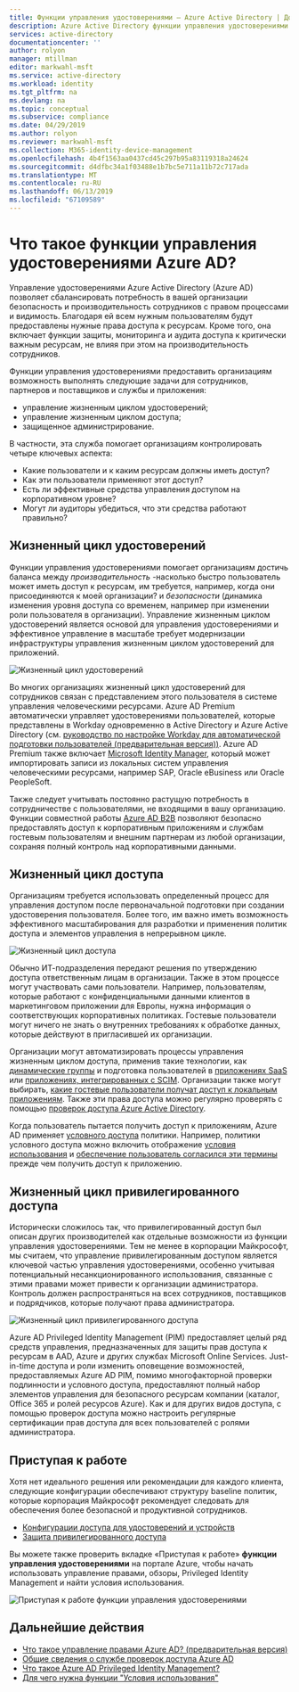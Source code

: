 ```yaml
---
title: Функции управления удостоверениями — Azure Active Directory | Документация Майкрософт
description: Azure Active Directory функции управления удостоверениями позволяет сбалансировать потребность в вашей организации безопасность и производительность сотрудников с правом процессами и видимость.
services: active-directory
documentationcenter: ''
author: rolyon
manager: mtillman
editor: markwahl-msft
ms.service: active-directory
ms.workload: identity
ms.tgt_pltfrm: na
ms.devlang: na
ms.topic: conceptual
ms.subservice: compliance
ms.date: 04/29/2019
ms.author: rolyon
ms.reviewer: markwahl-msft
ms.collection: M365-identity-device-management
ms.openlocfilehash: 4b4f1563aa0437cd45c297b95a83119318a24624
ms.sourcegitcommit: d4dfbc34a1f03488e1b7bc5e711a11b72c717ada
ms.translationtype: MT
ms.contentlocale: ru-RU
ms.lasthandoff: 06/13/2019
ms.locfileid: "67109589"
---
```

# <a name="what-is-azure-ad-identity-governance"></a>Что такое функции управления удостоверениями Azure AD?

Управление удостоверениями Azure Active Directory (Azure AD) позволяет сбалансировать потребность в вашей организации безопасность и производительность сотрудников с правом процессами и видимость. Благодаря ей всем нужным пользователям будут предоставлены нужные права доступа к ресурсам. Кроме того, она включает функции защиты, мониторинга и аудита доступа к критически важным ресурсам, не влияя при этом на производительность сотрудников.  

Функции управления удостоверениями предоставить организациям возможность выполнять следующие задачи для сотрудников, партнеров и поставщиков и службы и приложения:

- управление жизненным циклом удостоверений;
- управление жизненным циклом доступа;
- защищенное администрирование.

В частности, эта служба помогает организациям контролировать четыре ключевых аспекта:

- Какие пользователи и к каким ресурсам должны иметь доступ?
- Как эти пользователи применяют этот доступ?
- Есть ли эффективные средства управления доступом на корпоративном уровне?
- Могут ли аудиторы убедиться, что эти средства работают правильно?

## <a name="identity-lifecycle"></a>Жизненный цикл удостоверений

Функции управления удостоверениями помогает организациям достичь баланса между *производительность* -насколько быстро пользователь может иметь доступ к ресурсам, им требуется, например, когда они присоединяются к моей организации? и *безопасности* (динамика изменения уровня доступа со временем, например при изменении роли пользователя в организации).  Управление жизненным циклом удостоверений является основой для управления удостоверениями и эффективное управление в масштабе требует модернизации инфраструктуры управления жизненным циклом удостоверений для приложений.

![Жизненный цикл удостоверений](./media/identity-governance-overview/identity-lifecycle.png)

Во многих организациях жизненный цикл удостоверений для сотрудников связан с представлением этого пользователя в системе управления человеческими ресурсами.  Azure AD Premium автоматически управляет удостоверениями пользователей, которые представлены в Workday одновременно в Active Directory и Azure Active Directory (см. [руководство по настройке Workday для автоматической подготовки пользователей (предварительная версия))](../saas-apps/workday-inbound-tutorial.md).  Azure AD Premium также включает [Microsoft Identity Manager](/microsoft-identity-manager/), который может импортировать записи из локальных систем управления человеческими ресурсами, например SAP, Oracle eBusiness или Oracle PeopleSoft.

Также следует учитывать постоянно растущую потребность в сотрудничестве с пользователями, не входящими в вашу организацию. Функции совместной работы [Azure AD B2B](/azure/active-directory/b2b/) позволяют безопасно предоставлять доступ к корпоративным приложениям и службам гостевым пользователям и внешним партнерам из любой организации, сохраняя полный контроль над корпоративными данными.

## <a name="access-lifecycle"></a>Жизненный цикл доступа

Организациям требуется использовать определенный процесс для управления доступом после первоначальной подготовки при создании удостоверения пользователя.  Более того, им важно иметь возможность эффективного масштабирования для разработки и применения политик доступа и элементов управления в непрерывном цикле.

![Жизненный цикл доступа](./media/identity-governance-overview/access-lifecycle.png)

Обычно ИТ-подразделения передают решения по утверждению доступа ответственным лицам в организации.  Также в этом процессе могут участвовать сами пользователи.  Например, пользователям, которые работают с конфиденциальными данными клиентов в маркетинговом приложении для Европы, нужна информация о соответствующих корпоративных политиках. Гостевые пользователи могут ничего не знать о внутренних требованиях к обработке данных, которые действуют в пригласившей их организации.

Организации могут автоматизировать процессы управления жизненным циклом доступа, применив такие технологии, как [динамические группы](../users-groups-roles/groups-dynamic-membership.md) и подготовка пользователей в [приложениях SaaS](../saas-apps/tutorial-list.md) или [приложениях, интегрированных с SCIM](../manage-apps/use-scim-to-provision-users-and-groups.md).  Организации также могут выбирать, [какие гостевые пользователи получат доступ к локальным приложениям](../b2b/hybrid-cloud-to-on-premises.md).  Также эти права доступа можно регулярно проверять с помощью [проверок доступа Azure Active Directory](access-reviews-overview.md).

Когда пользователь пытается получить доступ к приложениям, Azure AD применяет [условного доступа](/azure/active-directory/conditional-access/) политики. Например, политики условного доступа можно включить отображение [условия использования](../conditional-access/terms-of-use.md) и [обеспечение пользователь согласился эти термины](../conditional-access/require-tou.md) прежде чем получить доступ к приложению.

## <a name="privileged-access-lifecycle"></a>Жизненный цикл привилегированного доступа

Исторически сложилось так, что привилегированный доступ был описан других производителей как отдельные возможности из функции управления удостоверениями. Тем не менее в корпорации Майкрософт, мы считаем, что управление привилегированным доступом является ключевой частью управления удостоверениями, особенно учитывая потенциальный несанкционированного использования, связанные с этими правами может привести к организации администратора. Контроль должен распространяться на всех сотрудников, поставщиков и подрядчиков, которые получают права администратора.

![Жизненный цикл привилегированного доступа](./media/identity-governance-overview/privileged-access-lifecycle.png)

Azure AD Privileged Identity Management (PIM) предоставляет целый ряд средств управления, предназначенных для защиты прав доступа к ресурсам в AAD, Azure и других службах Microsoft Online Services.  Just-in-time доступа и роли изменить оповещение возможностей, предоставляемых Azure AD PIM, помимо многофакторной проверки подлинности и условного доступа, предоставляют полный набор элементов управления для безопасного ресурсам компании (каталог, Office 365 и ролей ресурсов Azure). Как и для других видов доступа, с помощью проверок доступа можно настроить регулярные сертификации прав доступа для всех пользователей с ролями администратора.

## <a name="getting-started"></a>Приступая к работе

Хотя нет идеального решения или рекомендации для каждого клиента, следующие конфигурации обеспечивают структуру baseline политик, которые корпорация Майкрософт рекомендует следовать для обеспечения более безопасной и продуктивной сотрудников.

- [Конфигурации доступа для удостоверений и устройств](/microsoft-365/enterprise/microsoft-365-policies-configurations)
- [Защита привилегированного доступа](../users-groups-roles/directory-admin-roles-secure.md)

Вы можете также проверить вкладке «Приступая к работе» **функции управления удостоверениями** на портале Azure, чтобы начать использовать управление правами, обзоры, Privileged Identity Management и найти условия использования.

![Приступая к работе функции управления удостоверениями](./media/identity-governance-overview/getting-started.png)

## <a name="next-steps"></a>Дальнейшие действия

- [Что такое управление правами Azure AD? (предварительная версия)](entitlement-management-overview.md)
- [Общие сведения о службе проверок доступа Azure AD](access-reviews-overview.md)
- [Что такое Azure AD Privileged Identity Management?](../privileged-identity-management/pim-configure.md)
- [Для чего нужна функции "Условия использования"](active-directory-tou.md)
